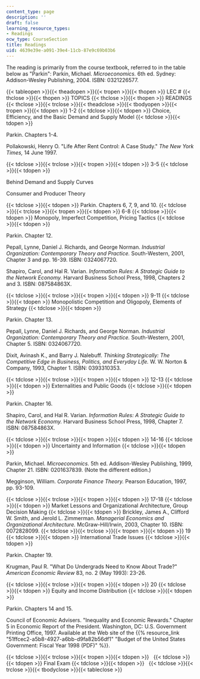 ```yaml
---
content_type: page
description: ''
draft: false
learning_resource_types:
- Readings
ocw_type: CourseSection
title: Readings
uid: 4639e39e-a091-39e4-11cb-87e9c69b03b6
---
```

The reading is primarily from the course textbook, referred to in the table below as "Parkin": Parkin, Michael. *Microeconomics.* 6th ed. Sydney: Addison-Wesley Publishing, 2004. ISBN: 0321226577.

{{< tableopen >}}{{< theadopen >}}{{< tropen >}}{{< thopen >}}
LEC #
{{< thclose >}}{{< thopen >}}
TOPICS
{{< thclose >}}{{< thopen >}}
READINGS
{{< thclose >}}{{< trclose >}}{{< theadclose >}}{{< tbodyopen >}}{{< tropen >}}{{< tdopen >}}
1-2
{{< tdclose >}}{{< tdopen >}}
Choice, Efficiency, and the Basic Demand and Supply Model
{{< tdclose >}}{{< tdopen >}}

Parkin. Chapters 1-4.

Pollakowski, Henry O. "Life After Rent Control: A Case Study." *The New York Times,* 14 June 1997.

{{< tdclose >}}{{< trclose >}}{{< tropen >}}{{< tdopen >}}
3-5
{{< tdclose >}}{{< tdopen >}}

Behind Demand and Supply Curves

Consumer and Producer Theory

{{< tdclose >}}{{< tdopen >}}
Parkin. Chapters 6, 7, 9, and 10.
{{< tdclose >}}{{< trclose >}}{{< tropen >}}{{< tdopen >}}
6-8
{{< tdclose >}}{{< tdopen >}}
Monopoly, Imperfect Competition, Pricing Tactics
{{< tdclose >}}{{< tdopen >}}

Parkin. Chapter 12.

Pepall, Lynne, Daniel J. Richards, and George Norman. *Industrial Organization: Contemporary Theory and Practice.* South-Western, 2001, Chapter 3 and pp. 16-39. ISBN: 0324067720.

Shapiro, Carol, and Hal R. Varian. *Information Rules: A Strategic Guide to the Network Economy.* Harvard Business School Press, 1998, Chapters 2 and 3. ISBN: 087584863X.

{{< tdclose >}}{{< trclose >}}{{< tropen >}}{{< tdopen >}}
9-11
{{< tdclose >}}{{< tdopen >}}
Monopolistic Competition and Oligopoly, Elements of Strategy
{{< tdclose >}}{{< tdopen >}}

Parkin. Chapter 13.

Pepall, Lynne, Daniel J. Richards, and George Norman. *Industrial Organization: Contemporary Theory and Practice.* South-Western, 2001, Chapter 5. ISBN: 0324067720.

Dixit, Avinash K., and Barry J. Nalebuff. *Thinking Strategically: The Competitive Edge in Business, Politics, and Everyday Life.* W. W. Norton & Company, 1993, Chapter 1. ISBN: 0393310353.

{{< tdclose >}}{{< trclose >}}{{< tropen >}}{{< tdopen >}}
12-13
{{< tdclose >}}{{< tdopen >}}
Externalities and Public Goods
{{< tdclose >}}{{< tdopen >}}

Parkin. Chapter 16.

Shapiro, Carol, and Hal R. Varian. *Information Rules: A Strategic Guide to the Network Economy.* Harvard Business School Press, 1998, Chapter 7. ISBN: 087584863X.

{{< tdclose >}}{{< trclose >}}{{< tropen >}}{{< tdopen >}}
14-16
{{< tdclose >}}{{< tdopen >}}
Uncertainty and Information
{{< tdclose >}}{{< tdopen >}}

Parkin, Michael. *Microeconomics.* 5th ed. Addison-Wesley Publishing, 1999, Chapter 21. ISBN: 0201637839. (Note the different edition.)

Megginson, William. *Corporate Finance Theory.* Pearson Education, 1997, pp. 93-109.

{{< tdclose >}}{{< trclose >}}{{< tropen >}}{{< tdopen >}}
17-18
{{< tdclose >}}{{< tdopen >}}
Market Lessons and Organizational Architecture, Group Decision Making
{{< tdclose >}}{{< tdopen >}}
Brickley, James A., Clifford W. Smith, and Jerold L. Zimmerman. *Managerial Economics and Organizational Architecture.* McGraw-Hill/Irwin, 2003, Chapter 10. ISBN: 0072828099.
{{< tdclose >}}{{< trclose >}}{{< tropen >}}{{< tdopen >}}
19
{{< tdclose >}}{{< tdopen >}}
International Trade Issues
{{< tdclose >}}{{< tdopen >}}

Parkin. Chapter 19.

Krugman, Paul R. "What Do Undergrads Need to Know About Trade?" *American Economic Review* 83, no. 2 (May 1993): 23-26.

{{< tdclose >}}{{< trclose >}}{{< tropen >}}{{< tdopen >}}
20
{{< tdclose >}}{{< tdopen >}}
Equity and Income Distribution
{{< tdclose >}}{{< tdopen >}}

Parkin. Chapters 14 and 15.

Council of Economic Advisers. "Inequality and Economic Rewards." Chapter 5 in Economic Report of the President. Washington, DC: U.S. Government Printing Office, 1997. Available at the Web site of the {{% resource_link "51ffcec2-a5b8-4927-a6bb-d9fa82b56df1" "Budget of the United States Government: Fiscal Year 1998 (PDF)" %}}.

{{< tdclose >}}{{< trclose >}}{{< tropen >}}{{< tdopen >}}
 
{{< tdclose >}}{{< tdopen >}}
Final Exam
{{< tdclose >}}{{< tdopen >}}
 
{{< tdclose >}}{{< trclose >}}{{< tbodyclose >}}{{< tableclose >}}